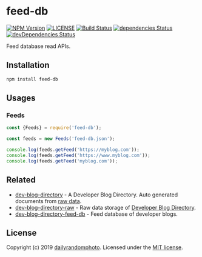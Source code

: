 # feed-db

[![NPM Version][npm-version-image]][npm-url]
[![LICENSE][license-image]][license-url]
[![Build Status][travis-image]][travis-url]
[![dependencies Status][dependencies-image]][dependencies-url]
[![devDependencies Status][devDependencies-image]][devDependencies-url]

Feed database read APIs.

## Installation

```sh
npm install feed-db
```

## Usages

### Feeds
```js
const {Feeds} = require('feed-db');

const feeds = new Feeds('feed-db.json');

console.log(feeds.getFeed('https://myblog.com'));
console.log(feeds.getFeed('https://www.myblog.com'));
console.log(feeds.getFeed('myblog.com'));
```

## Related

- [dev-blog-directory](https://github.com/dev-blog-directory/dev-blog-directory) - A Developer Blog Directory. Auto generated documents from [raw data](https://github.com/dev-blog-directory/dev-blog-directory-raw).
- [dev-blog-directory-raw](https://github.com/dailyrandomphoto/dev-blog-directory-raw) - Raw data storage of [Developer Blog Directory](https://github.com/dailyrandomphoto/dev-blog-directory).
- [dev-blog-directory-feed-db](https://github.com/dev-blog-directory/dev-blog-directory-feed-db) - Feed database of developer blogs.


## License
Copyright (c) 2019 [dailyrandomphoto][my-url]. Licensed under the [MIT license][license-url].

[my-url]: https://github.com/dailyrandomphoto
[npm-url]: https://www.npmjs.com/package/feed-db
[travis-url]: https://travis-ci.org/dailyrandomphoto/feed-db
[coveralls-url]: https://coveralls.io/github/dailyrandomphoto/feed-db?branch=master
[license-url]: LICENSE
[dependencies-url]: https://david-dm.org/dailyrandomphoto/feed-db
[devDependencies-url]: https://david-dm.org/dailyrandomphoto/feed-db?type=dev

[npm-downloads-image]: https://img.shields.io/npm/dm/feed-db
[npm-version-image]: https://img.shields.io/npm/v/feed-db
[license-image]: https://img.shields.io/npm/l/feed-db
[travis-image]: https://img.shields.io/travis/dailyrandomphoto/feed-db
[coveralls-image]: https://img.shields.io/coveralls/github/dailyrandomphoto/feed-db
[dependencies-image]: https://img.shields.io/david/dailyrandomphoto/feed-db
[devDependencies-image]: https://img.shields.io/david/dev/dailyrandomphoto/feed-db
